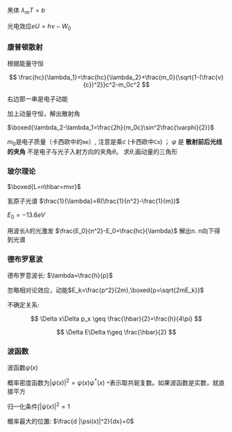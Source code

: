 黑体 $\lambda_m T=b$

光电效应$eU=h\nu-W_0$

### 康普顿散射  

根据能量守恒



$$
\frac{hc}{\lambda_1}=\frac{hc}{\lambda_2}+\frac{m_0}{\sqrt{1-(\frac{v}{c})^2}}c^2-m_0c^2
$$



右边那一串是电子动能

加上动量守恒，解出散射角 

$\boxed{\lambda_2-\lambda_1=\frac{2h}{m_0c}\sin^2\frac{\varphi}{2}}$

$m_0$是电子质量（卡西欧中的`me`）, 注意是乘$c$ (卡西欧中`Co`) ； $\varphi$ 是 **散射前后光线的夹角** 不是电子与光子入射方向的夹角$\theta$。 求$\theta$,画动量的三角形

### 玻尔理论

$\boxed{L=n\hbar=mvr}$

氢原子光谱 $\frac{1}{\lambda}=R(\frac{1}{n^2}-\frac{1}{m})$

$E_0=-13.6eV$

用波长$\lambda$的光激发 $\frac{E_0}{n^2}-E_0=\frac{hc}{\lambda}$ 解出n. n向下得到光谱

### 德布罗意波

德布罗意波长: $\lambda=\frac{h}{p}$

忽略相对论效应，动能$E_k=\frac{p^2}{2m},\boxed{p=\sqrt{2mE_k}}$

不确定关系: 



$$
\Delta x\Delta p_x \geq \frac{\hbar}{2}=\frac{h}{4\pi}
$$





$$
\Delta E\Delta t\geq \frac{\hbar}{2}
$$



### 波函数

波函数$\psi(x)$

概率密度函数为$|\psi(x)|^2=\psi(x)\psi^*(x)$    `*`表示取共轭复数。如果波函数是实数，就直接平方

归一化条件$\int |\psi(x)|^2=1$

概率最大的位置: $\frac{d |\psi(x)|^2}{dx}=0$

